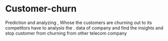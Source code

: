 # Customer-churn
Prediction and analyzing , Whose the customers are churning out to its competitors have to analysis the . data of company and find the insights and stop customer from churning from other telecom company
